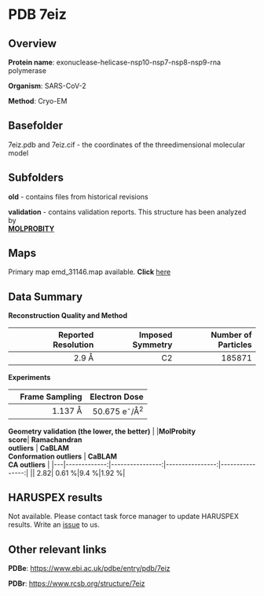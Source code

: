 # PDB 7eiz

## Overview

**Protein name**: exonuclease-helicase-nsp10-nsp7-nsp8-nsp9-rna polymerase

**Organism**: SARS-CoV-2

**Method**: Cryo-EM



## Basefolder

7eiz.pdb and 7eiz.cif - the coordinates of the threedimensional molecular model

## Subfolders



**old** - contains files from historical revisions

**validation** - contains validation reports. This structure has been analyzed by <br>  [**MOLPROBITY**](https://github.com/thorn-lab/coronavirus_structural_task_force/tree/master/pdb/exonuclease-helicase-nsp10-nsp7-nsp8-nsp9-rna_polymerase/SARS-CoV-2/7eiz/validation/molprobity)    



## Maps

Primary map emd_31146.map available. **Click** [here](http://ftp.wwpdb.org/pub/emdb/structures/EMD-31146/map/) 

## Data Summary
**Reconstruction Quality and Method**

|   | Reported Resolution | Imposed Symmetry | Number of Particles |
|---|-------------:|----------------:|--------------:|
|   |2.9 Å|C2|185871|

**Experiments**

|   | Frame Sampling | Electron Dose |
|---|-------------:|----------------:|
|   |1.137 Å|50.675 e<sup>-</sup>/Å<sup>2</sup>|

**Geometry validation (the lower, the better)**
|   |**MolProbity<br>score**| **Ramachandran<br>outliers** | **CaBLAM<br>Conformation outliers** | **CaBLAM<br>CA outliers** |
|---|-------------:|----------------:|----------------:|----------------:|
||  2.82|  0.61 %|9.4 %|1.92 %|

## HARUSPEX results

Not available. Please contact task force manager to update HARUSPEX results. Write an [issue](https://github.com/thorn-lab/coronavirus_structural_task_force/issues) to us.

## Other relevant links 
**PDBe**:  https://www.ebi.ac.uk/pdbe/entry/pdb/7eiz
 
**PDBr**: https://www.rcsb.org/structure/7eiz 
